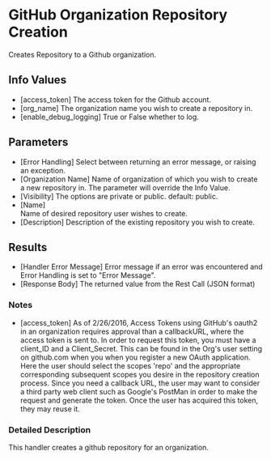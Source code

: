 # GitHub Organization Repository Creation
  Creates Repository to a Github organization.

## Info Values
  * [access_token] 
    The access token for the Github account.
  * [org_name] 
    The organization name you wish to create a repository in.
  * [enable_debug_logging] 
    True or False whether to log.

## Parameters
  * [Error Handling] 
    Select between returning an error message, or raising an exception.
  * [Organization Name] 
    Name of organization of which you wish to create a new repository in.  The parameter will override the Info Value.
  * [Visibility] 
    The options are private or public. default: public.
  * [Name]  
    Name of desired repository user wishes to create.
  * [Description] 
    Description of the existing repository you wish to create.

## Results
  * [Handler Error Message]
    Error message if an error was encountered and Error Handling is set to "Error Message".
  * [Response Body]
    The returned value from the Rest Call (JSON format)

### Notes
* [access_token]
  As of 2/26/2016, Access Tokens using GitHub's oauth2 in an organization requires approval than a callbackURL, where the access token is sent to.
  In order to request this token, you must have a client_ID and a Client_Secret.  This can be found in
  the Org's user setting on github.com when you when you register a new OAuth application.  Here the user should
  select the scopes 'repo' and the appropriate corresponding subsequent scopes you desire in the repository creation process.
  Since you need a callback URL, the user may want to consider a third party web client such as Google's PostMan in
  order to make the request and generate the token.  Once the user has acquired this token, they may reuse it.


### Detailed Description
This handler creates a github repository for an organization.
